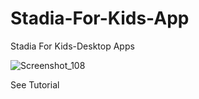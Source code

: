 # Stadia-For-Kids-App
Stadia For Kids-Desktop Apps

![Screenshot_108](https://user-images.githubusercontent.com/61135648/85215796-eae8de80-b3af-11ea-80c5-8f0e7cd78cc5.png)

See Tutorial 
